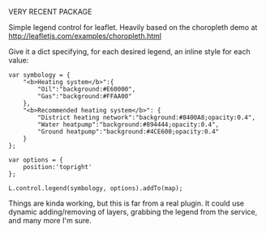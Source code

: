 VERY RECENT PACKAGE

Simple legend control for leaflet. Heavily based on the choropleth demo at http://leafletjs.com/examples/choropleth.html


Give it a dict specifying, for each desired legend, an inline style for each value:

	var symbology = {
		"<b>Heating system</b>":{
			"Oil":"background:#E60000",
			"Gas":"background:#FFAA00"
		},
		"<b>Recommended heating system</b>": {
			"District heating network":"background:#8400A8;opacity:0.4", 
		    "Water heatpump":"background:#894444;opacity:0.4", 
		    "Ground heatpump":"background:#4CE600;opacity:0.4"
		}
    };

    var options = {
    	position:'topright'
    };

	L.control.legend(symbology, options).addTo(map);


Things are kinda working, but this is far from a real plugin.
It could use dynamic adding/removing of layers, grabbing the legend from the service, and many more I'm sure.